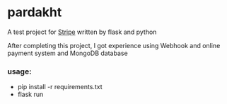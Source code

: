 # pardakht
A test project for [Stripe](https://stripe.com/) written by flask and python

After completing this project, I got experience using Webhook and online payment system and MongoDB database

### usage: 
* pip install -r requirements.txt
* flask run
